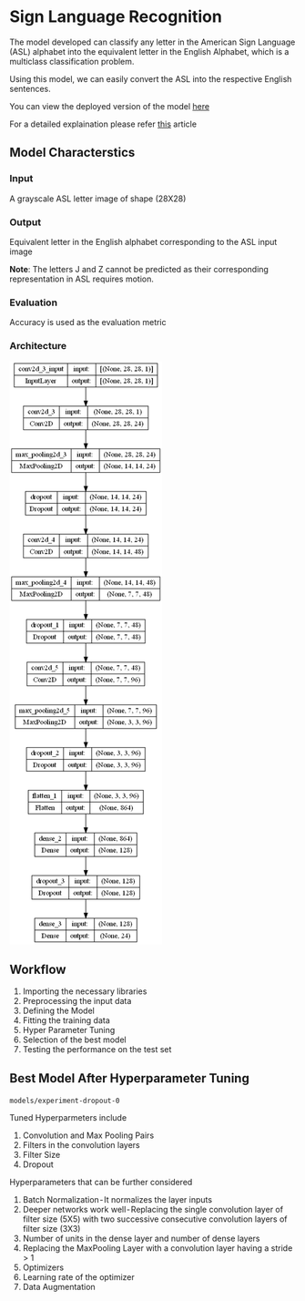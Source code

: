 # Sign Language Recognition
The model developed can classify any letter in the American Sign Language (ASL) alphabet into the equivalent letter in the English Alphabet, which is a multiclass classification problem.

Using this model, we can easily convert the ASL into the respective English sentences.

You can view the deployed version of the model [here](https://kemkartanya-sign-language-recognition-web-app-37mhhk.streamlit.app)

For a detailed explaination please refer [this](https://towardsdatascience.com/sign-language-to-text-using-deep-learning-7f9c8018c593) article

## Model Characterstics
### Input
A grayscale ASL letter image of shape (28X28)
### Output 
Equivalent letter in the English alphabet corresponding to the ASL input image

**Note**: The letters J and Z cannot be predicted as their corresponding representation in ASL requires motion.
### Evaluation
Accuracy is used as the evaluation metric
### Architecture
![CNN](./model.png)

## Workflow
1. Importing the necessary libraries
2. Preprocessing the input data
3. Defining the Model
4. Fitting the training data
5. Hyper Parameter Tuning
6. Selection of the best model
7. Testing the performance on the test set

## Best Model After Hyperparameter Tuning
`models/experiment-dropout-0`

Tuned Hyperparmeters include
1. Convolution and Max Pooling Pairs
2. Filters in the convolution layers
3. Filter Size
4. Dropout


Hyperparameters that can be further considered

1. Batch Normalization - It normalizes the layer inputs
2. Deeper networks work well - Replacing the single convolution layer of filter size (5X5) with two successive consecutive convolution layers of filter size (3X3)
3. Number of units in the dense layer and number of dense layers
4. Replacing the MaxPooling Layer with a convolution layer having a stride > 1
5. Optimizers
6. Learning rate of the optimizer
7. Data Augmentation
